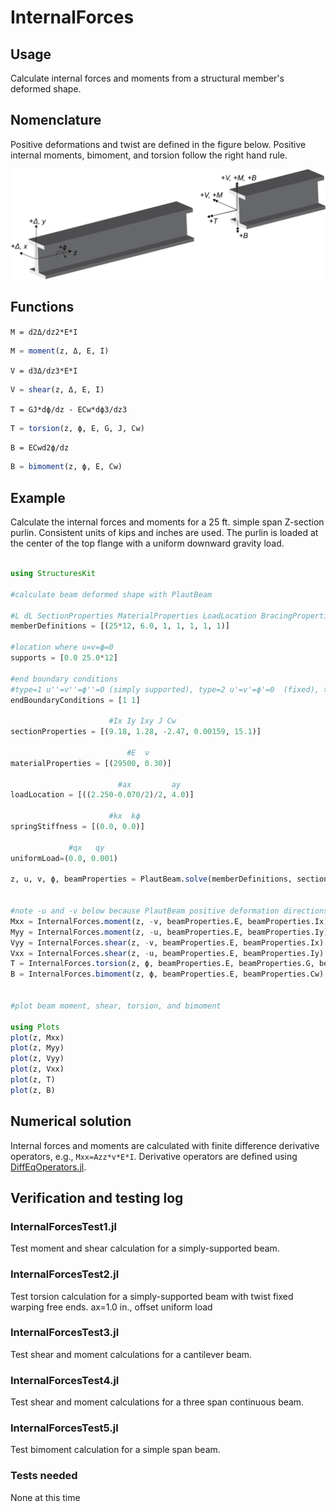# InternalForces

## Usage
Calculate internal forces and moments from a structural member's deformed shape.

## Nomenclature

Positive deformations and twist are defined in the figure below. Positive internal moments, bimoment, and torsion follow the right hand rule.  

![Nomenclature](/docs/InternalForces/figures/beamaxes.png)

## Functions

`M = d2Δ/dz2*E*I`
```julia
M = moment(z, Δ, E, I)
```

`V = d3Δ/dz3*E*I`
```julia
V = shear(z, Δ, E, I)
```

`T = GJ*dϕ/dz - ECw*dϕ3/dz3`
```julia
T = torsion(z, ϕ, E, G, J, Cw)
```

`B = ECwd2ϕ/dz`
```julia
B = bimoment(z, ϕ, E, Cw)
```

## Example

Calculate the internal forces and moments for a 25 ft. simple span Z-section purlin.  Consistent units of kips and inches are used.  The purlin is loaded at the center of the top flange with a uniform downward gravity load.

```julia

using StructuresKit

#calculate beam deformed shape with PlautBeam

#L dL SectionProperties MaterialProperties LoadLocation BracingProperties CrossSectionDimensions
memberDefinitions = [(25*12, 6.0, 1, 1, 1, 1, 1)]

#location where u=v=ϕ=0
supports = [0.0 25.0*12]

#end boundary conditions
#type=1 u''=v''=ϕ''=0 (simply supported), type=2 u'=v'=ϕ'=0  (fixed), type=3 u''=v''=ϕ''=u'''=v'''=ϕ'''=0 (free end, e.g., a cantilever)
endBoundaryConditions = [1 1]

                      #Ix Iy Ixy J Cw
sectionProperties = [(9.18, 1.28, -2.47, 0.00159, 15.1)]

                          #E  ν
materialProperties = [(29500, 0.30)]

                        #ax         ay
loadLocation = [((2.250-0.070/2)/2, 4.0)]

                      #kx  kϕ
springStiffness = [(0.0, 0.0)]

             #qx   qy
uniformLoad=(0.0, 0.001)

z, u, v, ϕ, beamProperties = PlautBeam.solve(memberDefinitions, sectionProperties, materialProperties, loadLocation, springStiffness, endBoundaryConditions, supports, uniformLoad)


#note -u and -v below because PlautBeam positive deformation directions are reversed
Mxx = InternalForces.moment(z, -v, beamProperties.E, beamProperties.Ix)
Myy = InternalForces.moment(z, -u, beamProperties.E, beamProperties.Iy)
Vyy = InternalForces.shear(z, -v, beamProperties.E, beamProperties.Ix)
Vxx = InternalForces.shear(z, -u, beamProperties.E, beamProperties.Iy)
T = InternalForces.torsion(z, ϕ, beamProperties.E, beamProperties.G, beamProperties.J, beamProperties.Cw)
B = InternalForces.bimoment(z, ϕ, beamProperties.E, beamProperties.Cw)


#plot beam moment, shear, torsion, and bimoment

using Plots
plot(z, Mxx)
plot(z, Myy)
plot(z, Vyy)
plot(z, Vxx)
plot(z, T)
plot(z, B)

```

## Numerical solution
Internal forces and moments are calculated with finite difference derivative operators, e.g., `Mxx=Azz*v*E*I`.  Derivative operators are defined using [DiffEqOperators.jl](https://github.com/SciML/DiffEqOperators.jl).  

## Verification and testing log

### InternalForcesTest1.jl
Test moment and shear calculation for a simply-supported beam.

### InternalForcesTest2.jl
Test torsion calculation for a simply-supported beam with twist fixed warping free ends.
ax=1.0 in., offset uniform load

### InternalForcesTest3.jl
Test shear and moment calculations for a cantilever beam.

### InternalForcesTest4.jl
Test shear and moment calculations for a three span continuous beam.

### InternalForcesTest5.jl
Test bimoment calculation for a simple span beam.

### Tests needed
None at this time
